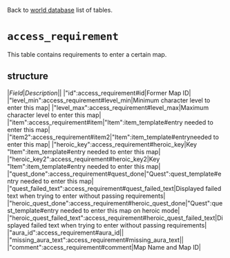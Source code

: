 Back to [world database](https://github.com/cmangos/issues/wiki/mangosdb_struct) list of tables.

# `access_requirement`

This table contains requirements to enter a certain map.

## structure

|*Field*|*Description*||
|"id":access_requirement#id|Former Map ID|
|"level_min":access_requirement#level_min|Minimum character level to enter this map|
|"level_max":access_requirement#level_max|Maximum character level to enter this map|
|"item":access_requirement#item|"Item":item_template#entry needed to enter this map|
|"item2":access_requirement#item2|"Item":item_template#entryneeded to enter this map|
|"heroic_key":access_requirement#heroic_key|Key "Item":item_template#entry needed to enter this map|
|"heroic_key2":access_requirement#heroic_key2|Key "Item":item_template#entry needed to enter this map|
|"quest_done":access_requirement#quest_done|"Quest":quest_template#entry needed to enter this map|
|"quest_failed_text":access_requirement#quest_failed_text|Displayed failed text when trying to enter without passing requirements|
|"heroic_quest_done":access_requirement#heroic_quest_done|"Quest":quest_template#entry needed to enter this map on heroic mode|
|"heroic_quest_failed_text":access_requirement#heroic_quest_failed_text|Displayed failed text when trying to enter without passing requirements|
|"aura_id":access_requirement#aura_id||
|"missing_aura_text":access_requirement#missing_aura_text||
|"comment":access_requirement#comment|Map Name and Map ID|